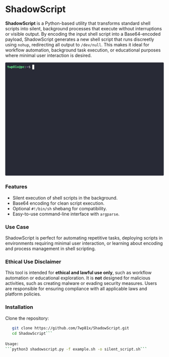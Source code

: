 # ShadowScript

**ShadowScript** is a Python-based utility that transforms standard shell scripts into silent, background processes that execute without interruptions or visible output. By encoding the input shell script into a Base64-encoded payload, ShadowScript generates a new shell script that runs discreetly using `nohup`, redirecting all output to `/dev/null`. This makes it ideal for workflow automation, background task execution, or educational purposes where minimal user interaction is desired.

![ShadowScript Demo](demo.gif)

### Features
- Silent execution of shell scripts in the background.
- Base64 encoding for clean script execution.
- Optional `#!/bin/sh` shebang for compatibility.
- Easy-to-use command-line interface with `argparse`.

### Use Case
ShadowScript is perfect for automating repetitive tasks, deploying scripts in environments requiring minimal user interaction, or learning about encoding and process management in shell scripting.

### Ethical Use Disclaimer
This tool is intended for **ethical and lawful use only**, such as workflow automation or educational exploration. It is **not** designed for malicious activities, such as creating malware or evading security measures. Users are responsible for ensuring compliance with all applicable laws and platform policies.

### Installation
Clone the repository:
```bash
   git clone https://github.com/7wp81x/ShadowScript.git
   cd ShadowScript```

Usage:
```python3 shadowscript.py -f example.sh -o silent_script.sh```
